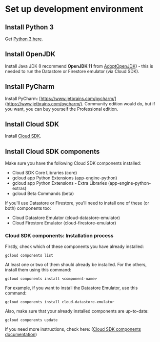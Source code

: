 # Set up development environment

## Install Python 3

Get [Python 3 here](https://www.python.org/).

## Install OpenJDK

Install Java JDK (I recommend **OpenJDK 11** from [AdoptOpenJDK](https://adoptopenjdk.net/)) - this is needed to run the 
Datastore or Firestore emulator (via Cloud SDK).

## Install PyCharm

Install PyCharm: [https://www.jetbrains.com/pycharm/](https://www.jetbrains.com/pycharm/). Community edition would do, 
but if you want, you can buy yourself the Professional edition.

## Install Cloud SDK

Install [Cloud SDK](https://cloud.google.com/sdk/docs/quickstarts).

## Install Cloud SDK components

Make sure you have the following Cloud SDK components installed:

- Cloud SDK Core Libraries (core)
- gcloud app Python Extensions (app-engine-python)
- gcloud app Python Extensions - Extra Libraries (app-engine-python-extras)
- gcloud Beta Commands (beta)

If you'll use Datastore or Firestore, you'll need to install one of these (or both) components too:

- Cloud Datastore Emulator (cloud-datastore-emulator)
- Cloud Firestore Emulator (cloud-firestore-emulator)

### Cloud SDK components: Installation process

Firstly, check which of these components you have already installed:

    gcloud components list

At least one or two of them should already be installed. For the others, install them using this command:

    gcloud components install <component-name>

For example, if you want to install the Datastore Emulator, use this command:

    gcloud components install cloud-datastore-emulator

Also, make sure that your already installed components are up-to-date:

    gcloud components update

If you need more instructions, check here: ([Cloud SDK components documentation](https://cloud.google.com/sdk/docs/components))

